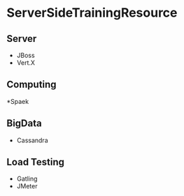 ServerSideTrainingResource
==========================

Server
---
* JBoss
* Vert.X

Computing
---
*Spaek

BigData
----
* Cassandra

Load Testing
----
* Gatling
* JMeter